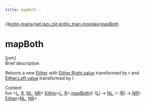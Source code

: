 ```yaml
---
title: mapBoth -
---
```

//[kotlin-trains](../index.md)/[net.lazy_bit.kotlin_train.mondas](index.md)/[mapBoth](map-both.md)



# mapBoth  
[jvm]  
Brief description  


Returns a new [Either](-either/index.md) with [Either.Right.value](-either/-right/index.md#net.lazy_bit.kotlin_train.mondas/Either.Right/value/#/PointingToDeclaration/) transformed by r and [Either.Left.value](-either/-left/index.md#net.lazy_bit.kotlin_train.mondas/Either.Left/value/#/PointingToDeclaration/) transformed by l

  
Content  
fun <[L](map-both.md), [R](map-both.md), [NL](map-both.md), [NR](map-both.md)> [Either](-either/index.md)<[L](map-both.md), [R](map-both.md)>.[mapBoth](map-both.md)(l: ([L](map-both.md)) -> [NL](map-both.md), r: ([R](map-both.md)) -> [NR](map-both.md)): [Either](-either/index.md)<[NL](map-both.md), [NR](map-both.md)>  



